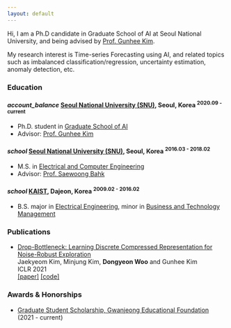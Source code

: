```yaml
---
layout: default
---
```


Hi, I am a Ph.D candidate in Graduate School of AI at Seoul National University, and being advised by [Prof. Gunhee Kim](https://vision.snu.ac.kr/gunhee/).

My research interest is Time-series Forecasting using AI, and related topics such as imbalanced classification/regression, uncertainty estimation, anomaly detection, etc.
<!--
I do research in natural language processing, focusing on generating sentences from various types of contexts (e.g. image, text and audio).
-->

### Education


<h4 class="education">
  <i class="material-icons md-18">account_balance</i>
  <a href="http://en.snu.ac.kr/">Seoul National University (SNU)</a>, Seoul, Korea
  <sup>2020.09 - current</sup>
</h4>

- Ph.D. student in [Graduate School of AI]
- Advisor: [Prof. Gunhee Kim](https://vision.snu.ac.kr/gunhee/)

<h4 class="education">
  <i class="material-icons md-18">school</i>
  <a href="http://en.snu.ac.kr/">Seoul National University (SNU)</a>, Seoul, Korea
  <sup>2016.03 - 2018.02</sup>
</h4>

- M.S. in [Electrical and Computer Engineering]
- Advisor: [Prof. Saewoong Bahk](https://sites.google.com/netlab.snu.ac.kr/netlabhome/people/faculty?authuser=0)

<h4 class="education">
  <i class="material-icons md-18">school</i>
  <a href="https://kaist.ac.kr/kr/">KAIST</a>, Dajeon, Korea
  <sup>2009.02 - 2016.02</sup>
</h4>

- B.S. major in [Electrical Engineering], minor in [Business and Technology Management]

[Graduate School of AI]: https://gsai.snu.ac.kr/
[Electrical and Computer Engineering]: http://ee.snu.ac.kr/
[Electrical Engineering]: https://ee.kaist.ac.kr/
[Business and Technology Management]: https://btm.kaist.ac.kr/

### Publications

<!--
- [Shared Neural Representation-inspired Empathetic Response Generation]() <br/>
Hyunwoo Kim, **Byeongchang Kim** and Gunhee Kim <br/>
ICLR 2021 Brain2AI Workshop
-->

- [Drop-Bottleneck: Learning Discrete Compressed Representation for Noise-Robust Exploration](https://openreview.net/pdf?id=1rxHOBjeDUW) <br/>
Jaekyeom Kim, Minjung Kim, **Dongyeon Woo** and Gunhee Kim <br/>
ICLR 2021 <br/>
<a class="code" href="https://openreview.net/pdf?id=1rxHOBjeDUW">[paper]</a>
<a class="code" href="https://github.com/jaekyeom/drop-bottleneck">[code]</a>


### Awards & Honorships

- [Graduate Student Scholarship, Gwanjeong Educational Foundation](http://ikef.or.kr/) (2021 - current)


